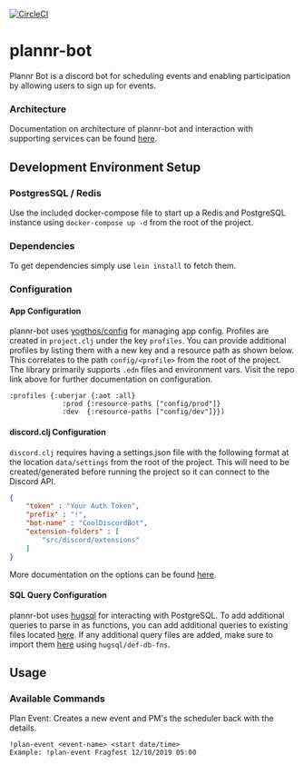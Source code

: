 [![CircleCI](https://circleci.com/gh/rpmcdougall/plannr-bot.svg?style=svg)](https://circleci.com/gh/rpmcdougall/plannr-bot)

# plannr-bot

Plannr Bot is a discord bot for scheduling events and enabling participation by allowing users to sign up for events.

### Architecture

Documentation on architecture of plannr-bot and interaction with supporting services can be found [here](doc/architecture.md).

## Development Environment Setup

### PostgresSQL / Redis

Use the included docker-compose file to start up a Redis and PostgreSQL instance using `docker-compose up -d` from the root of the project.

### Dependencies

To get dependencies simply use `lein install` to fetch them.

### Configuration

#### App Configuration

plannr-bot uses [yogthos/config](https://github.com/yogthos/config) for managing app config. Profiles are created in `project.clj` under the key `profiles`. You can provide additional profiles by listing them with a new key and a resource path as shown below. This correlates to the path `config/<profile>` from the root of the project. The library primarily supports `.edn` files and environment vars. Visit the repo link above for further documentation on configuration.
```
:profiles {:uberjar {:aot :all}
             :prod {:resource-paths ["config/prod"]}
             :dev  {:resource-paths ["config/dev"]}})
```

#### discord.clj Configuration

`discord.clj` requires having a settings.json file with the following format at the location `data/settings` from the root of the project. This will need to be created/generated before running the project so it can connect to the Discord API.

```json
{
    "token" : "Your Auth Token",
    "prefix" : "!",
    "bot-name" : "CoolDiscordBot",
    "extension-folders" : [
        "src/discord/extensions"
    ]
}
```

More documentation on the options can be found [here](https://github.com/gizmo385/discord.clj/blob/master/docs/bot-configuration.md).

#### SQL Query Configuration
plannr-bot uses [hugsql](https://github.com/layerware/hugsql) for interacting with PostgreSQL. To add additional queries to parse in as functions, you can add additional queries to existing files located [here](src/plannr_bot/db/sql). If any additional query files are added, make sure to import them [here](src/plannr_bot/db/sql.clj) using `hugsql/def-db-fns`.


## Usage

### Available Commands
Plan Event: Creates a new event and PM's the scheduler back with the details.
```
!plan-event <event-name> <start date/time>
Example: !plan-event Fragfest 12/10/2019 05:00
```



